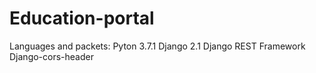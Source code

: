 # Education-portal

Languages and packets: 
Pyton 3.7.1
Django 2.1 
Django REST Framework 
Django-cors-header

